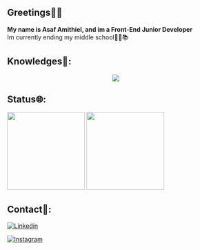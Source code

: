 ## Greetings👋👋
**My name is Asaf Amithiel, and im a Front-End Junior Developer**
<br>Im currently ending my middle school👨‍🎓📚</br>
## Knowledges📖:
<p align="center">
<a href="https://skillicons.dev">
<img src="https://skillicons.dev/icons?i=html,css,js,php,github" />
</a>
</p>

## Status🌐:
<div>
  <img height="180em" src="https://github-readme-stats.vercel.app/api/top-langs/?username=LoonBoon03"/>
 <img height="180em" src="https://github-readme-stats.vercel.app/api?username=LoonBoon03"/>
</div>

## Contact👥:
<div>
  
[![Linkedin](https://img.shields.io/badge/LinkedIn-0077B5?style=for-the-badge&logo=linkedin&logoColor=white)](https://www.linkedin.com/in/asafamithiel/)

[![Instagram](https://img.shields.io/badge/Instagram-E4405F?style=for-the-badge&logo=instagram&logoColor=white)](https://https://www.instagram.com/asaf.wav/)

</div>
